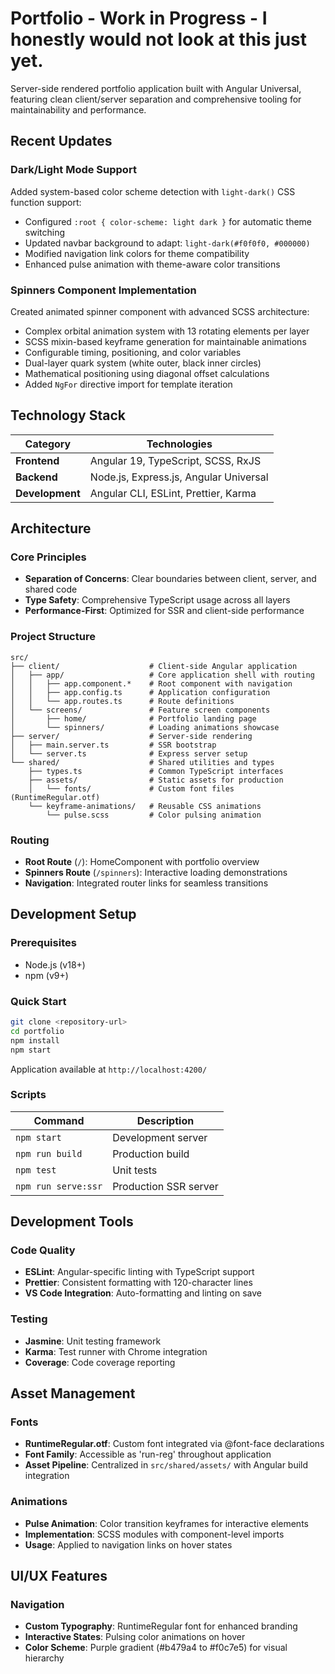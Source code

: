 # Portfolio - Work in Progress - I honestly would not look at this just yet.

Server-side rendered portfolio application built with Angular Universal, featuring clean client/server separation and comprehensive tooling for maintainability and performance.

## Recent Updates

### Dark/Light Mode Support
Added system-based color scheme detection with `light-dark()` CSS function support:
- Configured `:root { color-scheme: light dark }` for automatic theme switching
- Updated navbar background to adapt: `light-dark(#f0f0f0, #000000)`
- Modified navigation link colors for theme compatibility
- Enhanced pulse animation with theme-aware color transitions

### Spinners Component Implementation
Created animated spinner component with advanced SCSS architecture:
- Complex orbital animation system with 13 rotating elements per layer
- SCSS mixin-based keyframe generation for maintainable animations
- Configurable timing, positioning, and color variables
- Dual-layer quark system (white outer, black inner circles)
- Mathematical positioning using diagonal offset calculations
- Added `NgFor` directive import for template iteration

## Technology Stack

| Category      | Technologies                            |
|---------------|-----------------------------------------|
| **Frontend**  | Angular 19, TypeScript, SCSS, RxJS      |
| **Backend**   | Node.js, Express.js, Angular Universal  |
| **Development** | Angular CLI, ESLint, Prettier, Karma   |

## Architecture

### Core Principles
- **Separation of Concerns**: Clear boundaries between client, server, and shared code
- **Type Safety**: Comprehensive TypeScript usage across all layers
- **Performance-First**: Optimized for SSR and client-side performance

### Project Structure
```
src/
├── client/                    # Client-side Angular application
│   ├── app/                   # Core application shell with routing
│   │   ├── app.component.*    # Root component with navigation
│   │   ├── app.config.ts      # Application configuration
│   │   └── app.routes.ts      # Route definitions
│   └── screens/               # Feature screen components
│       ├── home/              # Portfolio landing page
│       └── spinners/          # Loading animations showcase
├── server/                    # Server-side rendering
│   ├── main.server.ts         # SSR bootstrap
│   └── server.ts              # Express server setup
└── shared/                    # Shared utilities and types
    ├── types.ts               # Common TypeScript interfaces
    ├── assets/                # Static assets for production
    │   └── fonts/             # Custom font files (RuntimeRegular.otf)
    └── keyframe-animations/   # Reusable CSS animations
        └── pulse.scss         # Color pulsing animation
```

### Routing
- **Root Route** (`/`): HomeComponent with portfolio overview
- **Spinners Route** (`/spinners`): Interactive loading demonstrations
- **Navigation**: Integrated router links for seamless transitions

## Development Setup

### Prerequisites
- Node.js (v18+)
- npm (v9+)

### Quick Start
```bash
git clone <repository-url>
cd portfolio
npm install
npm start
```

Application available at `http://localhost:4200/`

### Scripts
| Command             | Description                           |
|---------------------|---------------------------------------|
| `npm start`         | Development server                    |
| `npm run build`     | Production build                      |
| `npm test`          | Unit tests                            |
| `npm run serve:ssr` | Production SSR server                 |

## Development Tools

### Code Quality
- **ESLint**: Angular-specific linting with TypeScript support
- **Prettier**: Consistent formatting with 120-character lines
- **VS Code Integration**: Auto-formatting and linting on save

### Testing
- **Jasmine**: Unit testing framework
- **Karma**: Test runner with Chrome integration
- **Coverage**: Code coverage reporting

## Asset Management

### Fonts
- **RuntimeRegular.otf**: Custom font integrated via @font-face declarations
- **Font Family**: Accessible as 'run-reg' throughout application
- **Asset Pipeline**: Centralized in `src/shared/assets/` with Angular build integration

### Animations
- **Pulse Animation**: Color transition keyframes for interactive elements
- **Implementation**: SCSS modules with component-level imports
- **Usage**: Applied to navigation links on hover states

## UI/UX Features

### Navigation
- **Custom Typography**: RuntimeRegular font for enhanced branding
- **Interactive States**: Pulsing color animations on hover
- **Color Scheme**: Purple gradient (#b479a4 to #f0c7e5) for visual hierarchy

